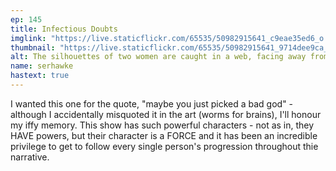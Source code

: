 ```yaml
---
ep: 145
title: Infectious Doubts
imglink: "https://live.staticflickr.com/65535/50982915641_c9eae35ed6_o.jpg"
thumbnail: "https://live.staticflickr.com/65535/50982915641_9714dee9ca_q.jpg"
alt: The silhouettes of two women are caught in a web, facing away from each other with arched backs. The left figure has short hair and is facing a wall of eyes, the right figure has long hair and is facing black flame. Below, the web contains the words "maybe you just picked the wrong god."
name: serhawke
hastext: true
---
```

I wanted this one for the quote, "maybe you just picked a bad god" - although I accidentally misquoted it in the art (worms for brains), I'll honour my iffy memory. This show has such powerful characters - not as in, they HAVE powers, but their character is a FORCE and it has been an incredible privilege to get to follow every single person's progression throughout thie narrative.